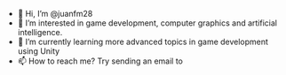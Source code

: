 - 👋 Hi, I’m @juanfm28
- 👀 I’m interested in game development, computer graphics and artificial intelligence.
- 🌱 I’m currently learning more advanced topics in game development using Unity
- 📫 How to reach me? Try sending an email to

<!---
juanfm28/juanfm28 is a ✨ special ✨ repository because its `README.md` (this file) appears on your GitHub profile.
You can click the Preview link to take a look at your changes.
--->
